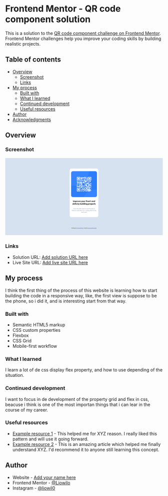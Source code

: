 # Frontend Mentor - QR code component solution

This is a solution to the [QR code component challenge on Frontend Mentor](https://www.frontendmentor.io/challenges/qr-code-component-iux_sIO_H). Frontend Mentor challenges help you improve your coding skills by building realistic projects. 

## Table of contents

- [Overview](#overview)
  - [Screenshot](#screenshot)
  - [Links](#links)
- [My process](#my-process)
  - [Built with](#built-with)
  - [What I learned](#what-i-learned)
  - [Continued development](#continued-development)
  - [Useful resources](#useful-resources)
- [Author](#author)
- [Acknowledgments](#acknowledgments)

## Overview

### Screenshot

![](./proves/qr_screenshot.png)

### Links

- Solution URL: [Add solution URL here](https://your-solution-url.com)
- Live Site URL: [Add live site URL here](https://your-live-site-url.com)

## My process

I think the first thing of the process of this website is learning how to start building the code in a responsive way, like, the first view is suppose to be the phone, so i did it, and is interesting start from that way.

### Built with

- Semantic HTML5 markup
- CSS custom properties
- Flexbox
- CSS Grid
- Mobile-first workflow


### What I learned

I learn a lot of de css display flex property, and how to use depending of the situation.



### Continued development

I want to focus in de development of the property grid and flex in css, beacuse i think is one of the most importan things that i can lear in the course of my career.


### Useful resources

- [Example resource 1](https://www.example.com) - This helped me for XYZ reason. I really liked this pattern and will use it going forward.
- [Example resource 2](https://www.example.com) - This is an amazing article which helped me finally understand XYZ. I'd recommend it to anyone still learning this concept.


## Author

- Website - [Add your name here](https://www.your-site.com)
- Frontend Mentor - [@Liowilo](https://www.frontendmentor.io/profile/Liowilo)
- Instagram - [@liowil0](https://www.twitter.com/yourusername)

